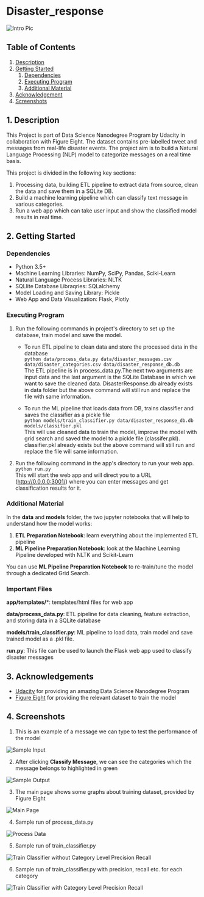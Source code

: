 # Disaster_response

![Intro Pic](Images/intro.png)


## Table of Contents
1. [Description](#description)
2. [Getting Started](#getting_started)
	1. [Dependencies](#dependencies)
	2. [Executing Program](#execution)
	3. [Additional Material](#material)
3. [Acknowledgement](#acknowledgement)
4. [Screenshots](#screenshots)

<a name="descripton"></a>
## 1. Description

This Project is part of Data Science Nanodegree Program by Udacity in collaboration with Figure Eight. The dataset contains pre-labelled tweet and messages from real-life disaster events. The project aim is to build a Natural Language Processing (NLP) model to categorize messages on a real time basis.

This project is divided in the following key sections:

1. Processing data, building ETL pipeline to extract data from source, clean the data and save them in a SQLite DB.
2. Build a machine learning pipeline which can classify text message in various categories.
3. Run a web app which can take user input and show the classified model results in real time.

<a name="getting_started"></a>
## 2. Getting Started

<a name="dependencies"></a>
### Dependencies
* Python 3.5+
* Machine Learning Libraries: NumPy, SciPy, Pandas, Sciki-Learn
* Natural Language Process Libraries: NLTK
* SQLlite Database Libraqries: SQLalchemy
* Model Loading and Saving Library: Pickle
* Web App and Data Visualization: Flask, Plotly

<a name="execution"></a>
### Executing Program
1. Run the following commands in project's directory to set up the database, train model and save the model.
    - To run ETL pipeline to clean data and store the processed data in the database<br>
        `python data/process_data.py data/disaster_messages.csv data/disaster_categories.csv data/disaster_response_db.db`<br>
	The ETL pipeline is in process_data.py.The next two arguments are input data and the last argument is the SQLite Database in which we want to save the cleaned data. 		DisasterResponse.db already exists in data folder but the above command will still run and replace the file with same information.
	
    - To run the ML pipeline that loads data from DB, trains classifier and saves the classifier as a pickle file<br>
        `python models/train_classifier.py data/disaster_response_db.db models/classifier.pkl` <br>
	This will use cleaned data to train the model, improve the model with grid search and saved the model to a pickle file (classifer.pkl). 
	classifier.pkl already exists but the above command will still run and replace the file will same information.

2. Run the following command in the app's directory to run your web app.<br>
    `python run.py`<br>
    This will start the web app and will direct you to a URL (http://0.0.0.0:3001/) where you can enter messages and get classification results for it.


<a name="material"></a>
### Additional Material

In the **data** and **models** folder, the two jupyter notebooks that will help to understand how the model works:
1. **ETL Preparation Notebook**: learn everything about the implemented ETL pipeline
2. **ML Pipeline Preparation Notebook**: look at the Machine Learning Pipeline developed with NLTK and Scikit-Learn

You can use **ML Pipeline Preparation Notebook** to re-train/tune the model through a dedicated Grid Search.

<a name="importantfiles"></a>
### Important Files
**app/templates/***: templates/html files for web app

**data/process_data.py**: ETL pipeline for data cleaning, feature extraction, and storing data in a SQLite database

**models/train_classifier.py**: ML pipeline to load data, train model and save trained model as a .pkl file.

**run.py**: This file can be used to launch the Flask web app used to classify disaster messages

<a name="acknowledgement"></a>
## 3. Acknowledgements

* [Udacity](https://www.udacity.com/) for providing an amazing Data Science Nanodegree Program
* [Figure Eight](https://www.figure-eight.com/) for providing the relevant dataset to train the model

<a name="screenshots"></a>
## 4. Screenshots

1. This is an example of a message we can type to test the performance of the model

![Sample Input](Images/sample_input.png)

2. After clicking **Classify Message**, we can see the categories which the message belongs to highlighted in green

![Sample Output](Images/sample_output.png)

3. The main page shows some graphs about training dataset, provided by Figure Eight

![Main Page](Images/main_page.png)

4. Sample run of process_data.py

![Process Data](Images/process_data.png)

5. Sample run of train_classifier.py

![Train Classifier without Category Level Precision Recall](Images/train_classifier.png)

6. Sample run of train_classifier.py with precision, recall etc. for each category

![Train Classifier with Category Level Precision Recall](Images/train_classifier_category_precision_recall.png)

